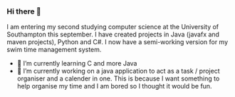### Hi there 👋

I am entering my second studying computer science at the University of Southampton this september.
I have created projects in Java (javafx and maven projects), Python and C#.
I now have a semi-working version for my swim time management system.
- 🌱 I’m currently learning C and more Java
- 🔭 I’m currently working on a java application to act as a task / project organiser and a calender in one. This is because I want something to help organise my time and I am bored so I thought it would be fun.

<!--
**hurstie16s/hurstie16s** is a ✨ _special_ ✨ repository because its `README.md` (this file) appears on your GitHub profile.

Here are some ideas to get you started:

- 🔭 I’m currently working on ...
- 🌱 I’m currently learning C
- 👯 I’m looking to collaborate on ...
- 🤔 I’m looking for help with ...
- 💬 Ask me about ...
- 📫 How to reach me: ...
- 😄 Pronouns: ...
- ⚡ Fun fact: ...
-->
